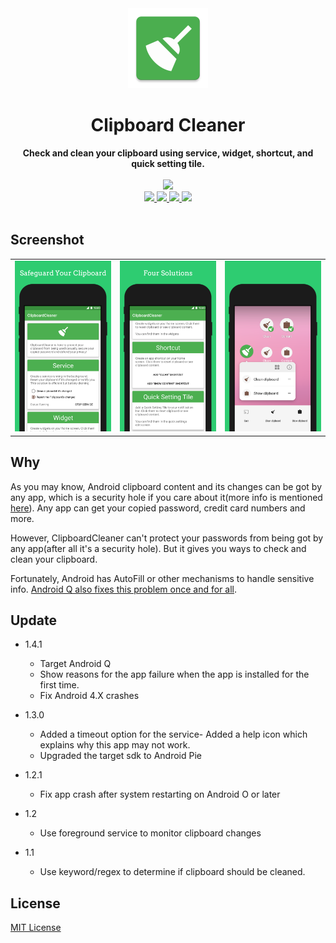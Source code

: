 <div align="center">
  <img src="./image/ic_launcher-web.webp" height="128" />
</div>

<h1 align="center">Clipboard Cleaner</h1>

<div align="center">
  <strong>Check and clean your clipboard using service, widget, shortcut, and quick setting tile.</strong>
</div>
<br>
<div align="center">
  <a href="https://travis-ci.org/DeweyReed/ClipboardCleaner" target="_blank">
        <img src="https://travis-ci.org/DeweyReed/ClipboardCleaner.svg?branch=master"/>
  </a>
</div>
<div align="center">
    <a href="https://play.google.com/store/apps/details?id=io.github.deweyreed.clipboardcleaner" target="_blank">
        <img src="https://img.shields.io/badge/Download-PlayStore-green.svg"/>
    </a>
    <a href="https://github.com/DeweyReed/ClipboardCleaner/releases" target="_blank">
        <img src="https://img.shields.io/badge/Download-Github-green.svg"/>
    </a>
    <a href="https://f-droid.org/en/packages/io.github.deweyreed.clipboardcleaner/" target="_blank">
        <img src="https://img.shields.io/badge/Download-FDroid-green.svg"/>
    </a>
    <a href="https://www.coolapk.com/apk/180063" target="_blank">
        <img src="https://img.shields.io/badge/Download-CoolApk-green.svg"/>
    </a>
</div>
<br>

## Screenshot

||||
|:-:|:-:|:-:|
|![screenshot1](./image/screenshot_1.webp)|![screenshot2](./image/screenshot_2.webp)|![screenshot3](./image/screenshot_3.webp)|

## Why

As you may know, Android clipboard content and its changes can be got by any app, which is a security hole if you care about it(more info is mentioned [here](https://github.com/grepx/android-clipboard-security)).
Any app can get your copied password, credit card numbers and more.

However, ClipboardCleaner can't protect your passwords from being got by any app(after all it's a security hole). But it gives you ways to check and clean your clipboard.

Fortunately, Android has AutoFill or other mechanisms to handle sensitive info. [Android Q also fixes this problem once and for all](https://developer.android.com/about/versions/10/privacy/changes#clipboard-data).

## Update

- 1.4.1

  - Target Android Q
  - Show reasons for the app failure when the app is installed for the first time.
  - Fix Android 4.X crashes

- 1.3.0

  - Added a timeout option for the service- Added a help icon which explains why this app may not work.
  - Upgraded the target sdk to Android Pie

- 1.2.1

  - Fix app crash after system restarting on Android O or later

- 1.2

  - Use foreground service to monitor clipboard changes

- 1.1

  - Use keyword/regex to determine if clipboard should be cleaned.

## License

[MIT License](./LICENSE)

